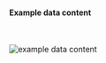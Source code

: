 <h4>Example data content</h4>
<br>

<img src="specialty-rx-endpoint-1.png" alt="example data content"/><br><br>
